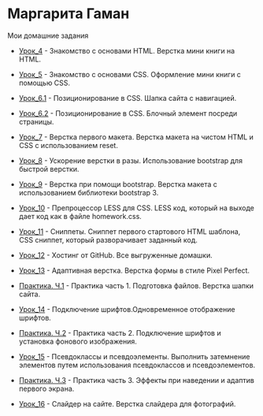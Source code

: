 # Маргарита Гаман
Мои домашние задания

* [Урок_4](https://fraugamanmm.github.io/Lesson_4/ "домашнее задание-4") - Знакомство с основами HTML. Верстка мини книги на HTML.

* [Урок_5](https://fraugamanmm.github.io/lesson_5/ "домашнее задание-5") - Знакомство с основами CSS. Оформление мини книги с помощью CSS.

* [Урок_6.1](https://fraugamanmm.github.io/Lesson_6.1// "домашнее задание-6 часть 1") - Позиционирование в CSS. Шапка сайта с навигацией.

* [Урок_6.2](https://fraugamanmm.github.io/Lesson_6.2// "домашнее задание-6 часть 2") - Позиционирование в CSS.  Блочный элемент посреди страницы.

* [Урок_7](https://fraugamanmm.github.io/Lesson_7/ "домашнее задание-7") - Верстка первого макета. Верстка макета на чистом HTML и CSS с использованием reset.

* [Урок_8](https://fraugamanmm.github.io/Lesson_8/ "домашнее задание-8") - Ускорение верстки в разы. Использование bootstrap для быстрой верстки.

* [Урок_9](https://fraugamanmm.github.io/Lesson_9/ "домашнее задание-9") - Верстка при помощи bootstrap. Верстка макета с использованием библиотеки bootstrap 3.

* [Урок_10](https://github.com/frauGamanmM/frauGamanmM.github.io/tree/master/lesson_10 "домашнее задание-10") - Препроцессор LESS для CSS. LESS код, который на выходе дает код как в файле homework.css.

* [Урок_11](https://github.com/frauGamanmM/frauGamanmM.github.io/tree/master/Lesson_11 "домашнее задание-11") - Сниппеты.  Сниппет первого стартового HTML шаблона,  CSS сниппет, который разворачивает заданный код.

* [Урок_12](https://github.com/frauGamanmM/frauGamanmM.github.io "домашнее задание-12") - Хостинг от GitHub. Все выгруженные домашки.

* [Урок_13](https://fraugamanmm.github.io/Lesson_13/Lesson_13/ "домашнее задание-13") - Адаптивная верстка. Верстка формы в стиле Pixel Perfect.

* [Практика. Ч.1](https://fraugamanmm.github.io/Lesson_14/ "Практика. Ч.1") - Практика часть 1. Подготовка файлов. Верстка шапки сайта.

* [Урок_14](https://fraugamanmm.github.io/Lesson_14_0/ "домашнее задание-14") - Подключение шрифтов.Одновременное отображение шрифтов.

* [Практика. Ч.2](https://fraugamanmm.github.io/Pract_2/ "Практика. Ч.2") - Практика часть 2. Подключение шрифтов и установка фонового изображения.

* [Урок_15](https://fraugamanmm.github.io/Lesson_15/ "домашнее задание-15") - Псевдоклассы и псевдоэлементы. Выполнить затемнение элементов путем использования псевдоклассов и псевдоэлементов.

* [Практика. Ч.3](https://fraugamanmm.github.io/Pract_3/ "Практика. Ч.3") - Практика часть 3. Эффекты при наведении и адаптив первого экрана.

* [Урок_16](https://fraugamanmm.github.io/Lesson_16_0/ "домашнее задание-16") - Слайдер на сайте. Верстка слайдера для фотографий.
